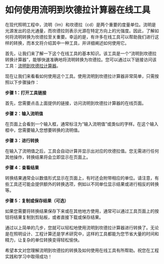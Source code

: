 如何使用流明到坎德拉计算器在线工具
=================

在现代照明工程中，流明（lm）和坎德拉（cd）是两个重要的度量单位。流明是光源发出的总光通量，而坎德拉则表示光源在特定方向上的光强度。因此，了解如何将流明转换为坎德拉至关重要。幸运的是，有许多在线工具可以帮助我们进行这样的转换，而本文将介绍其中一种工具，并详细阐述如何使用它。

首先，让我们来了解一下这个在线工具的基本知识。该工具是一个“流明到坎德拉转换计算器”，能够快速准确地将流明转换为坎德拉。您可以通过以下链接访问该工具：[流明到坎德拉计算器](https://www.onlinecalculatorsfree.com/zh-cn/tools/lumen-to-candela-calculator.html)。

现在让我们来看看如何使用这个工具。使用流明到坎德拉计算器非常简单，只需按照以下步骤操作：

**步骤 1：打开工具链接**

首先，您需要点击上面提供的链接，访问流明到坎德拉计算器的在线页面。

**步骤 2：输入流明值**

在页面上会看到一个输入框，通常标注为“输入流明值”或类似的字样。在这个输入框中，您需要输入您想要转换的流明值。

**步骤 3：进行转换**

在输入了流明值之后，工具会自动计算并显示出对应的坎德拉值。您无需进行任何其他操作，转换结果将会立即显示在页面上。

**步骤 4：查看结果**

转换结果通常会以数值形式显示在页面上，有时还会附带相应的单位。请注意，有些工具还可能会提供额外的转换选项，例如以不同单位显示结果或进行相反的转换等。

**步骤 5：复制或保存结果（可选）**

如果您需要将转换结果保存下来或在其他地方使用，通常可以通过工具页面上的按钮将结果复制到剪贴板，或者直接下载或保存结果。

通过以上简单的几步，您就可以轻松地使用流明到坎德拉计算器进行转换了。无论是在照明设计、工程计算还是学术研究中，这样的工具都能为您节省大量的时间和精力，让复杂的单位转换变得轻松愉快。

希望本文对您理解流明到坎德拉的转换及如何使用在线工具有所帮助。祝您在工程实践和学习中取得成功！